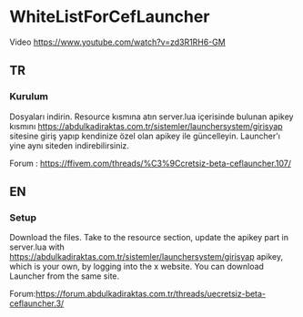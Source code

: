 # WhiteListForCefLauncher

Video
https://www.youtube.com/watch?v=zd3R1RH6-GM

## TR
### Kurulum
Dosyaları indirin. Resource kısmına atın server.lua içerisinde bulunan apikey kısmını https://abdulkadiraktas.com.tr/sistemler/launchersystem/girisyap sitesine giriş yapıp kendinize özel olan apikey ile güncelleyin. Launcher'ı yine aynı siteden indirebilirsiniz.

Forum : https://ffivem.com/threads/%C3%9Ccretsiz-beta-ceflauncher.107/

## EN
### Setup
Download the files. Take to the resource section, update the apikey part in server.lua with https://abdulkadiraktas.com.tr/sistemler/launchersystem/girisyap apikey, which is your own, by logging into the x website. You can download Launcher from the same site.

Forum:https://forum.abdulkadiraktas.com.tr/threads/uecretsiz-beta-ceflauncher.3/
